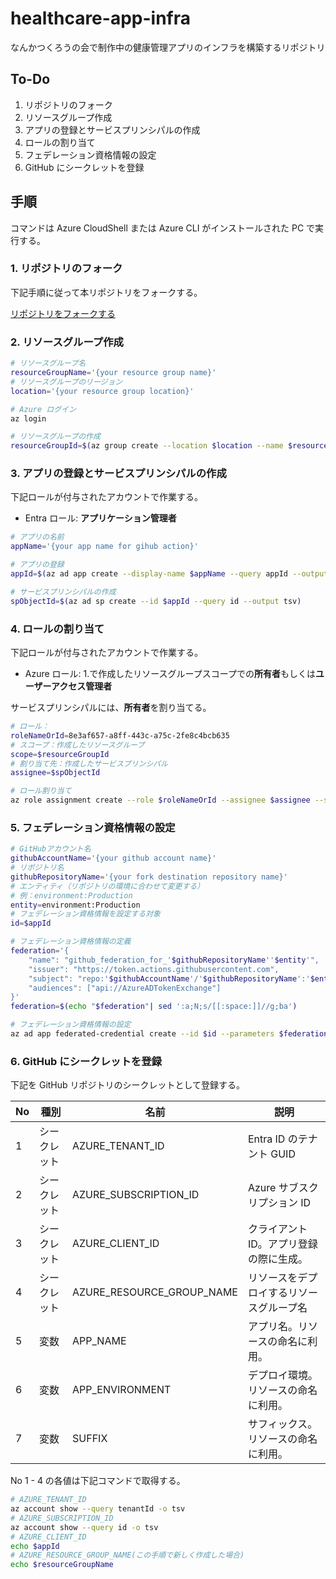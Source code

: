 # healthcare-app-infra

なんかつくろうの会で制作中の健康管理アプリのインフラを構築するリポジトリ

## To-Do

1. リポジトリのフォーク
2. リソースグループ作成
3. アプリの登録とサービスプリンシパルの作成
4. ロールの割り当て
5. フェデレーション資格情報の設定
6. GitHub にシークレットを登録

## 手順

コマンドは Azure CloudShell または Azure CLI がインストールされた PC で実行する。

### 1. リポジトリのフォーク

下記手順に従って本リポジトリをフォークする。

[リポジトリをフォークする](https://docs.github.com/ja/pull-requests/collaborating-with-pull-requests/working-with-forks/fork-a-repo)

### 2. リソースグループ作成

```bash
# リソースグループ名
resourceGroupName='{your resource group name}'
# リソースグループのリージョン
location='{your resource group location}'

# Azure ログイン
az login

# リソースグループの作成
resourceGroupId=$(az group create --location $location --name $resourceGroupName --query id --output tsv)

```

### 3. アプリの登録とサービスプリンシパルの作成

下記ロールが付与されたアカウントで作業する。

- Entra ロール: **アプリケーション管理者**

```bash
# アプリの名前
appName='{your app name for gihub action}'

# アプリの登録
appId=$(az ad app create --display-name $appName --query appId --output tsv)

# サービスプリンシパルの作成
spObjectId=$(az ad sp create --id $appId --query id --output tsv)

```

### 4. ロールの割り当て

下記ロールが付与されたアカウントで作業する。

- Azure ロール: 1.で作成したリソースグループスコープでの**所有者**もしくは**ユーザーアクセス管理者**

サービスプリンシパルには、**所有者**を割り当てる。

```bash
# ロール：
roleNameOrId=8e3af657-a8ff-443c-a75c-2fe8c4bcb635
# スコープ：作成したリソースグループ
scope=$resourceGroupId
# 割り当て先：作成したサービスプリンシパル
assignee=$spObjectId

# ロール割り当て
az role assignment create --role $roleNameOrId --assignee $assignee --scope $scope

```

### 5. フェデレーション資格情報の設定

```bash
# GitHubアカウント名
githubAccountName='{your github account name}'
# リポジトリ名
githubRepositoryName='{your fork destination repository name}'
# エンティティ（リポジトリの環境に合わせて変更する）
# 例：environment:Production
entity=environment:Production
# フェデレーション資格情報を設定する対象
id=$appId

# フェデレーション資格情報の定義
federation='{
    "name": "github_federation_for_'$githubRepositoryName''$entity'",
    "issuer": "https://token.actions.githubusercontent.com",
    "subject": "repo:'$githubAccountName'/'$githubRepositoryName':'$entity'",
    "audiences": ["api://AzureADTokenExchange"]
}'
federation=$(echo "$federation"| sed ':a;N;s/[[:space:]]//g;ba')

# フェデレーション資格情報の設定
az ad app federated-credential create --id $id --parameters $federation

```

### 6. GitHub にシークレットを登録

下記を GitHub リポジトリのシークレットとして登録する。

| No  | 種別         | 名前                      | 説明                                     |
| --- | ------------ | ------------------------- | ---------------------------------------- |
| 1   | シークレット | AZURE_TENANT_ID           | Entra ID のテナント GUID                 |
| 2   | シークレット | AZURE_SUBSCRIPTION_ID     | Azure サブスクリプション ID              |
| 3   | シークレット | AZURE_CLIENT_ID           | クライアント ID。アプリ登録の際に生成。  |
| 4   | シークレット | AZURE_RESOURCE_GROUP_NAME | リソースをデプロイするリソースグループ名 |
| 5   | 変数         | APP_NAME                  | アプリ名。リソースの命名に利用。         |
| 6   | 変数         | APP_ENVIRONMENT           | デプロイ環境。リソースの命名に利用。     |
| 7   | 変数         | SUFFIX                    | サフィックス。リソースの命名に利用。     |

No 1 - 4 の各値は下記コマンドで取得する。

```bash
# AZURE_TENANT_ID
az account show --query tenantId -o tsv
# AZURE_SUBSCRIPTION_ID
az account show --query id -o tsv
# AZURE_CLIENT_ID
echo $appId
# AZURE_RESOURCE_GROUP_NAME(この手順で新しく作成した場合)
echo $resourceGroupName

```
